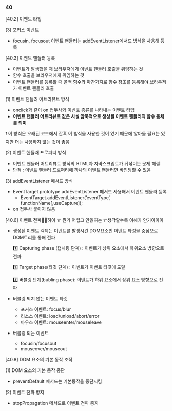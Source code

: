 ### 40

[40.2] 이벤트 타입

(3) 포커스 이벤트

- focusin, focusout 이벤트 핸들러는 addEventListener메서드 방식을 사용해 등록

[40.3] 이벤트 핸들러 등록

- 이벤트가 발생했을 때 브라우저에게 이벤트 핸들러 호출을 위임하는 것
- 함수 호출을 브라우저에게 위임하는 것
- 이벤트 핸들러를 등록할 때 콜백 함수와 마찬가지로 함수 참조를 등록해야 브라우저가 이벤트 핸들러 호출

(1) 이벤트 핸들러 어트리뷰트 방식

- onclick과 같이 on 접두사와 이벤트 종류를 나타내는 이벤트 타입
- **이벤트 핸들러 어트리뷰트 값은 사실 암묵적으로 생성될 이벤트 핸들러의 함수 몸체를 의미**

❗️ 이 방식은 오래된 코드에서 간혹 이 방식을 사용한 것이 있기 때문에 알아둘 필요는 있지만 더는 사용하지 않는 것이 좋음

(2) 이벤트 핸들러 프로퍼티 방식

- 이벤트 핸들러 어트리뷰트 방식의 HTML과 자바스크립트가 뒤섞이는 문제 해결
- 단점 : 이벤트 핸들러 프로퍼티에 하나의 이벤트 핸들러만 바인딩할 수 있음

(3) addEventListener 메서드 방식

- EventTarget.prototype.addEventListener 메서드 사용해서 이벤트 핸들러 등록
    - EventTarget.addEventListener(’eventType’, functionName[,useCapture]);
- on 접두사 붙이지 않음

[40.6] 이벤트 전파😵‍💫하아 ㅠ 뭔가 어렵고 안읽히는 ㅠ생각할수록 이해가 안가아아아

- 생성된 이벤트 객체는 이벤트를 발생시킨 DOM요소인 이벤트 타깃을 중심으로 DOM트리를 통해 전파

    1️⃣ Capturing phase (캡처링 단계) : 이벤트가 상위 요소에서 하위요소 방향으로 전파

    2️⃣ Target phase(타깃 단계) : 이벤트가 이벤트 타깃에 도달

    3️⃣ 버블링 단계(bubling phase): 이벤트가 하위 요소에서 상위 요소 방향으로 전파

- 버블링 되지 않는 이벤트 타깃
    - 포커스 이벤트: focus/blur
    - 리소스 이벤트: load/unload/abort/error
    - 마우스 이벤트: mouseenter/mouseleave
- 버블링 되는 이벤트
    - focusin/focusout
    - mouseover/mouseout

[40.8] DOM 요소의 기본 동작 조작

(1) DOM 요소의 기본 동작 중단

- preventDefault 메서드는 기본동작을 중단시킴

(2) 이벤트 전파 방지

- stopPropagation 메서드로 이벤트 전파 중지
